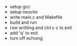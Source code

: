 - setup gcc
- setup neovim
- write main.c and Makefile
- build and run
- raw writting and ctrl c c to exit
- add 'q' to exit
- turn off echoing
